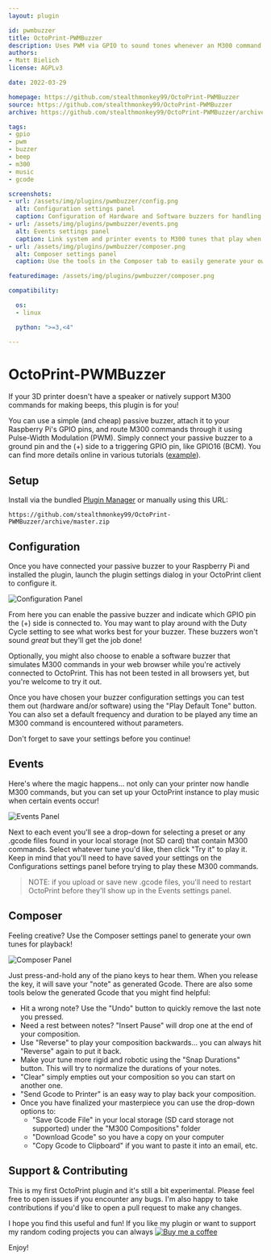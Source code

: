 ```yaml
---
layout: plugin

id: pwmbuzzer
title: OctoPrint-PWMBuzzer
description: Uses PWM via GPIO to sound tones whenever an M300 command is encountered
authors:
- Matt Bielich
license: AGPLv3

date: 2022-03-29

homepage: https://github.com/stealthmonkey99/OctoPrint-PWMBuzzer
source: https://github.com/stealthmonkey99/OctoPrint-PWMBuzzer
archive: https://github.com/stealthmonkey99/OctoPrint-PWMBuzzer/archive/master.zip

tags:
- gpio
- pwm
- buzzer
- beep
- m300
- music
- gcode

screenshots:
- url: /assets/img/plugins/pwmbuzzer/config.png
  alt: Configuration settings panel
  caption: Configuration of Hardware and Software buzzers for handling M300 commands
- url: /assets/img/plugins/pwmbuzzer/events.png
  alt: Events settings panel
  caption: Link system and printer events to M300 tunes that play when they are triggered
- url: /assets/img/plugins/pwmbuzzer/composer.png
  alt: Composer settings panel
  caption: Use the tools in the Composer tab to easily generate your own M300 tunes

featuredimage: /assets/img/plugins/pwmbuzzer/composer.png

compatibility:

  os:
  - linux

  python: ">=3,<4"

---
```


# OctoPrint-PWMBuzzer

If your 3D printer doesn't have a speaker or natively support M300 commands for making beeps, this plugin is for you!

You can use a simple (and cheap) passive buzzer, attach it to your Raspberry Pi's GPIO pins, and route M300 commands through it using Pulse-Width Modulation (PWM).  Simply connect your passive buzzer to a ground pin and the (+) side to a triggering GPIO pin, like GPIO16 (BCM).  You can find more details online in various tutorials ([example](https://github.com/stealthmonkey99/OctoPrint-PWMBuzzer)).

## Setup

Install via the bundled [Plugin Manager](https://docs.octoprint.org/en/master/bundledplugins/pluginmanager.html)
or manually using this URL:

    https://github.com/stealthmonkey99/OctoPrint-PWMBuzzer/archive/master.zip

## Configuration

Once you have connected your passive buzzer to your Raspberry Pi and installed the plugin, launch the plugin settings dialog in your OctoPrint client to configure it.

![Configuration Panel](/assets/img/plugins/pwmbuzzer/config.png)

From here you can enable the passive buzzer and indicate which GPIO pin the (+) side is connected to.  You may want to play around with the Duty Cycle setting to see what works best for your buzzer.  These buzzers won't sound _great_ but they'll get the job done!

Optionally, you might also choose to enable a software buzzer that simulates M300 commands in your web browser while you're actively connected to OctoPrint.  This has not been tested in all browsers yet, but you're welcome to try it out.

Once you have chosen your buzzer configuration settings you can test them out (hardware and/or software) using the "Play Default Tone" button.  You can also set a default frequency and duration to be played any time an M300 command is encountered without parameters.

Don't forget to save your settings before you continue!

## Events

Here's where the magic happens... not only can your printer now handle M300 commands, but you can set up your OctoPrint instance to play music when certain events occur!

![Events Panel](/assets/img/plugins/pwmbuzzer/events.png)

Next to each event you'll see a drop-down for selecting a preset or any .gcode files found in your local storage (not SD card) that contain M300 commands.  Select whatever tune you'd like, then click "Try it" to play it.  Keep in mind that you'll need to have saved your settings on the Configurations settings panel before trying to play these M300 commands.

> NOTE: if you upload or save new .gcode files, you'll need to restart OctoPrint before they'll show up in the Events settings panel.

## Composer

Feeling creative?  Use the Composer settings panel to generate your own tunes for playback!

![Composer Panel](/assets/img/plugins/pwmbuzzer/composer.png)

Just press-and-hold any of the piano keys to hear them.  When you release the key, it will save your "note" as generated Gcode.  There are also some tools below the generated Gcode that you might find helpful:

- Hit a wrong note?  Use the "Undo" button to quickly remove the last note you pressed.
- Need a rest between notes?  "Insert Pause" will drop one at the end of your composition.
- Use "Reverse" to play your composition backwards... you can always hit "Reverse" again to put it back.
- Make your tune more rigid and robotic using the "Snap Durations" button.  This will try to normalize the durations of your notes.
- "Clear" simply empties out your composition so you can start on another one.
- "Send Gcode to Printer" is an easy way to play back your composition.
- Once you have finalized your masterpiece you can use the drop-down options to:
  - "Save Gcode File" in your local storage (SD card storage not supported) under the "M300 Compositions" folder
  - "Download Gcode" so you have a copy on your computer
  - "Copy Gcode to Clipboard" if you want to paste it into an email, etc.

## Support & Contributing

This is my first OctoPrint plugin and it's still a bit experimental.  Please feel free to open issues if you encounter any bugs.  I'm also happy to take contributions if you'd like to open a pull request to make any changes.

I hope you find this useful and fun!  If you like my plugin or want to support my random coding projects you can always
[![Buy me a coffee](/assets/img/plugins/pwmbuzzer/bmc-button-sm.png)](https://www.buymeacoffee.com/mbielich)

Enjoy!
